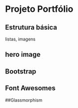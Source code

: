 # Projeto Portfólio

## Estrutura básica
listas, imagens 


## hero image



## Bootstrap



## Font Awesomes 


##Glassmorphism
